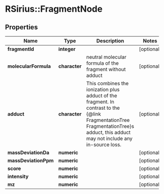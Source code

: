 # RSirius::FragmentNode


## Properties
Name | Type | Description | Notes
------------ | ------------- | ------------- | -------------
**fragmentId** | **integer** |  | [optional] 
**molecularFormula** | **character** | neutral molecular formula of the fragment without adduct | [optional] 
**adduct** | **character** | This combines the ionization plus adduct of the fragment. In contrast to the {@link FragmentationTree FragmentationTree}s adduct,  this adduct may not include any in-source loss. | [optional] 
**massDeviationDa** | **numeric** |  | [optional] 
**massDeviationPpm** | **numeric** |  | [optional] 
**score** | **numeric** |  | [optional] 
**intensity** | **numeric** |  | [optional] 
**mz** | **numeric** |  | [optional] 


